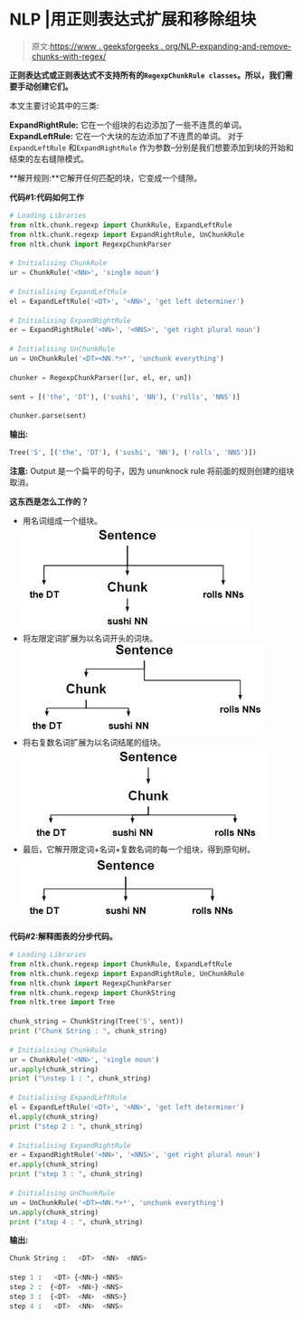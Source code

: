 # NLP |用正则表达式扩展和移除组块

> 原文:[https://www . geeksforgeeks . org/NLP-expanding-and-remove-chunks-with-regex/](https://www.geeksforgeeks.org/nlp-expanding-and-removing-chunks-with-regex/)

**正则表达式或正则表达式不支持所有的`RegexpChunkRule classes`。所以，我们需要手动创建它们。**

本文主要讨论其中的三类:

**ExpandRightRule:** 它在一个组块的右边添加了一些不连贯的单词。
**ExpandLeftRule:** 它在一个大块的左边添加了不连贯的单词。
对于`ExpandLeftRule` 和`ExpandRightRule` 作为参数–分别是我们想要添加到块的开始和结束的左右缝隙模式。

**解开规则:**它解开任何匹配的块，它变成一个缝隙。

**代码#1:代码如何工作**

```py
# Loading Libraries
from nltk.chunk.regexp import ChunkRule, ExpandLeftRule
from nltk.chunk.regexp import ExpandRightRule, UnChunkRule
from nltk.chunk import RegexpChunkParser

# Initialising ChunkRule
ur = ChunkRule('<NN>', 'single noun')

# Initialising ExpandLeftRule
el = ExpandLeftRule('<DT>', '<NN>', 'get left determiner')

# Initialising ExpandRightRule
er = ExpandRightRule('<NN>', '<NNS>', 'get right plural noun')

# Initialising UnChunkRule
un = UnChunkRule('<DT><NN.*>*', 'unchunk everything')

chunker = RegexpChunkParser([ur, el, er, un])

sent = [('the', 'DT'), ('sushi', 'NN'), ('rolls', 'NNS')]

chunker.parse(sent)
```

**输出:**

```py
Tree('S', [('the', 'DT'), ('sushi', 'NN'), ('rolls', 'NNS')])
```

**注意:** Output 是一个扁平的句子，因为 ununknock rule 将前面的规则创建的组块取消。

**这东西是怎么工作的？**

*   用名词组成一个组块。
    ![](img/8038539a6df63d84346d9d7f73f3edc9.png)
*   将左限定词扩展为以名词开头的词块。
    ![](img/2fffb56099389cb1bc87feaa0382a72d.png)
*   将右复数名词扩展为以名词结尾的组块。
    ![](img/6d18445a23b98d66c763b299022e4612.png)
*   最后，它解开限定词+名词+复数名词的每一个组块，得到原句树。
    ![](img/96d780ccf9e90bf55fe629564583ef44.png)

**代码#2:解释图表的分步代码。**

```py
# Loading Libraries
from nltk.chunk.regexp import ChunkRule, ExpandLeftRule
from nltk.chunk.regexp import ExpandRightRule, UnChunkRule
from nltk.chunk import RegexpChunkParser
from nltk.chunk.regexp import ChunkString
from nltk.tree import Tree

chunk_string = ChunkString(Tree('S', sent))
print ("Chunk String : ", chunk_string)

# Initialising ChunkRule
ur = ChunkRule('<NN>', 'single noun')
ur.apply(chunk_string)
print ("\nstep 1 : ", chunk_string)

# Initialising ExpandLeftRule
el = ExpandLeftRule('<DT>', '<NN>', 'get left determiner')
el.apply(chunk_string)
print ("step 2 : ", chunk_string)

# Initialising ExpandRightRule
er = ExpandRightRule('<NN>', '<NNS>', 'get right plural noun')
er.apply(chunk_string)
print ("step 3 : ", chunk_string)

# Initialising UnChunkRule
un = UnChunkRule('<DT><NN.*>*', 'unchunk everything')
un.apply(chunk_string)
print ("step 4 : ", chunk_string)
```

**输出:**

```py
Chunk String :   <DT>  <NN>  <NNS> 

step 1 :   <DT> {<NN>} <NNS> 
step 2 :  {<DT>  <NN>} <NNS> 
step 3 :  {<DT>  <NN>  <NNS>}
step 4 :   <DT>  <NN>  <NNS>
```